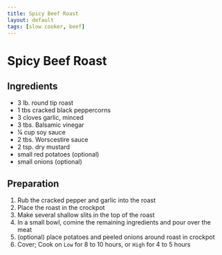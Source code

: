 ```yaml
---
title: Spicy Beef Roast
layout: default
tags: [slow cooker, beef]
---
```

# Spicy Beef Roast 

## Ingredients

* 3 lb. round tip roast
* 1 tbs cracked black peppercorns
* 3 cloves garlic, minced
* 3 tbs. Balsamic vinegar
* 1⁄4 cup soy sauce
* 2 tbs. Worscestire sauce
* 2 tsp. dry mustard
* small red potatoes (optional)
* small onions (optional)

## Preparation

1. Rub the cracked pepper and garlic into the roast
2. Place the roast in the crockpot
3. Make several shallow slits in the top of the roast
4. In a small bowl, comine the remaining ingredients and pour over the meat
5. (optional) place potatoes and peeled onions around roast in crockpot
6. Cover; Cook on `Low` for 8 to 10 hours, or `High` for 4 to 5 hours
